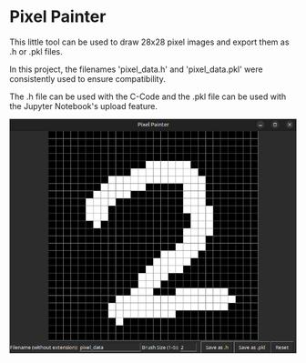 # Pixel Painter

This little tool can be used to draw 28x28 pixel images and export them as .h or .pkl files.

In this project, the filenames 'pixel_data.h' and 'pixel_data.pkl' were consistently used to ensure compatibility.

The .h file can be used with the C-Code and the .pkl file can be used with the Jupyter Notebook's upload feature.

![Pixel_Painter](/Pixel_Painter/pixel_painter.png)
